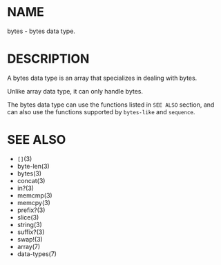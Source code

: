 # NAME
bytes - bytes data type.

# DESCRIPTION
A bytes data type is an array that specializes in dealing with bytes.

Unlike array data type, it can only handle bytes.

The bytes data type can use the functions listed in `SEE ALSO` section, and can also use the functions supported by `bytes-like` and `sequence`.

# SEE ALSO
- `[]`(3)
- byte-len(3)
- bytes(3)
- concat(3)
- in?(3)
- memcmp(3)
- memcpy(3)
- prefix?(3)
- slice(3)
- string(3)
- suffix?(3)
- swap!(3)
- array(7)
- data-types(7)
